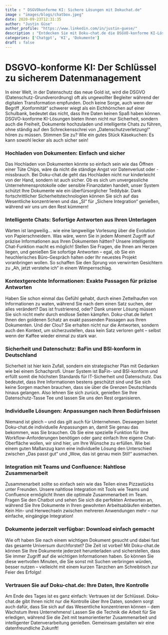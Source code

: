 ```yaml
---
title : " DSGVOkonforme KI: Sichere Lösungen mit Dokuchat.de"
image : "images/blogs/chatbox.jpeg"
date: 2020-09-23T12:31:35
author: "Justin Güse"
author_profile: "https://www.linkedin.com/in/justin-guese/"
description : "Entdecken Sie mit Doku-chat.de die DSGVO-konforme KI-Lösung für Ihr Unternehmen! Chatten Sie mit Dokumenten, erhalten Sie präzise Antworten und sichern Sie sich Ihr Wissen."
categories: ['Chatgpt', 'KI', 'Dokumente']
draft : false
---
```


# DSGVO-konforme KI: Der Schlüssel zu sicherem Datenmanagement  

In einer Welt, in der Datenschutz das neue Gold ist, wird die DSGVO (Datenschutz-Grundverordnung) oft als ungewollter Begleiter während der digitalen Transformation empfunden. Doch keine Sorge, auch wenn der Begriff „Konformität“ schwerer wiegt als ein Eichhörnchen auf einer Schulbank, bedeutet das nicht, dass Ihre Daten keinen Spaß haben können. DSGVO-konforme KI-Lösungen bieten Ihnen nicht nur Sicherheit, sondern auch die Freiheit, Dokumente hochzuladen und intelligente Chats zu führen, ohne ständig auf den Schreckensschrei von „Datenschutzverletzung!“ hören zu müssen. Stimmen Sie zu? Wie ein gutes Stück Käsekuchen: Es kann sowohl lecker als auch sicher sein!

### Hochladen von Dokumenten: Einfach und sicher  

Das Hochladen von Dokumenten könnte so einfach sein wie das Öffnen einer Tüte Chips, wäre da nicht die ständige Angst vor Datenverlust oder -missbrauch. Bei Doku-chat.de geht das Hochladen nicht nur kinderleicht von der Hand, sondern ist auch sicher. Ob es sich um unvergessliche Unternehmensprotokolle oder sensible Finanzdaten handelt, unser System schützt Ihre Dokumente wie ein überfürsorglicher Teddybär. Dank fortschrittlicher Sicherheitstechnologien können Sie sich auf das Wesentliche konzentrieren und das „SI“ für „Sichere Integration“ genießen, während wir uns um den Rest kümmern!

### Intelligente Chats: Sofortige Antworten aus Ihren Unterlagen  

Warten ist langweilig… wie eine langweilige Vorlesung über die Evolution von Papierschneidern. Was wäre, wenn Sie in jedem Moment Zugriff auf präzise Informationen aus Ihren Dokumenten hätten? Unsere intelligente Chat-Funktion macht es möglich! Stellen Sie Fragen, die Ihnen am Herzen liegen, und genießen Sie sofortige Antworten – egal, ob Sie ein heuchlerisches Büro-Gespräch halten oder Ihr neuestes Projekt voranbringen wollen. So schaffen Sie den Sprung von verwirrten Gesichtern zu „Ah, jetzt verstehe ich“ in einem Wimpernschlag.

### Kontextgerechte Informationen: Exakte Passagen für präzise Antworten  

Haben Sie schon einmal das Gefühl gehabt, durch einen Zettelhaufen von Informationen zu waten, während Sie nach dem einen Satz suchen, der alles verändert? Das ist frustrierend, oder? Dank unserer Lösung müssen Sie sich nicht mehr durch endlose Seiten kämpfen. Doku-chat.de liefert Ihnen den goldenen Schatz an exakt passenden Passagen aus Ihren Dokumenten. Und der Clou? Sie erhalten nicht nur die Antworten, sondern auch den Kontext, um sicherzustellen, dass kein Satz verloren geht – selbst wenn der Kaffee wieder einmal zu stark war.

### Sicherheit und Datenschutz: BaFin und BSI-konform in Deutschland  

Sicherheit ist hier kein Zufall, sondern ein strategischer Plan mit Gedanken wie bei einem Schachprofi. Unser System ist BaFin- und BSI-konform und erfüllt somit die höchsten Standards für IT-Sicherheit und Datenschutz. Das bedeutet, dass Ihre Informationen bestens geschützt sind und Sie sich keine Sorgen machen brauchen, dass sie über die Grenzen Deutschlands hinaus gelangen. Also lehnen Sie sich zurück, genießen Sie Ihre Datenschutz-Tasse Tee und lassen Sie uns den Rest organisieren.

### Individuelle Lösungen: Anpassungen nach Ihren Bedürfnissen  

Niemand ist gleich – und das gilt auch für Unternehmen. Deswegen bietet Doku-chat.de individuelle Anpassungen an, damit Sie genau das bekommen, was Sie brauchen. Ob Sie eine spezielle Funktion für Ihre Workflow-Anforderungen benötigen oder ganz einfach Ihre eigene Chat-Oberfläche wollen, wir sind hier, um Ihre Wünsche zu erfüllen. Wie bei einem guten Maßanzug kann eine individuelle Lösung den Unterschied zwischen „Das passt gut“ und „Wow, das ist genau mein Stil!“ ausmachen.

### Integration mit Teams und Confluence: Nahtlose Zusammenarbeit  

Zusammenarbeit sollte so einfach sein wie das Teilen eines Pizzastücks unter Freunden. Unsere nahtlose Integration mit Tools wie Teams und Confluence ermöglicht Ihnen die optimale Zusammenarbeit im Team. Fragen Sie den Chatbot und sehen Sie sich die perfekten Antworten an, während Sie Ihre Dokumente in Ihren gewohnten Arbeitsabläufen einbetten. Kein Hin- und Herwechseln zwischen mehreren Anwendungen mehr – nur einfache, eingängige Integration!

### Dokumente jederzeit verfügbar: Download einfach gemacht  

Wie oft haben Sie nach einem wichtigen Dokument gesucht und dabei fast das gesamte Universum durchforstet? Die Zeit ist vorbei! Mit Doku-chat.de können Sie Ihre Dokumente jederzeit herunterladen und sicherstellen, dass Sie immer Zugriff auf die wichtigen Informationen haben. So können Sie diese wertvollen Minuten, die Sie sonst mit Suchen verbringen würden, besser nutzen – vielleicht mit einem kurzen Tänzchen am Schreibtisch zur Feier des Erfolgs!

### Vertrauen Sie auf Doku-chat.de: Ihre Daten, Ihre Kontrolle  

Am Ende des Tages ist es ganz einfach: Vertrauen ist der Schlüssel. Doku-chat.de gibt Ihnen nicht nur die Kontrolle über Ihre Daten, sondern sorgt auch dafür, dass Sie sich auf das Wesentliche konzentrieren können – dem Wachstum Ihres Unternehmens! Lassen Sie die Technik die Arbeit für Sie erledigen, während Sie die Zeit mit teamorientierter Zusammenarbeit und intelligenter Datenverarbeitung genießen. Gemeinsam gestalten wir eine datenfreundliche Zukunft!